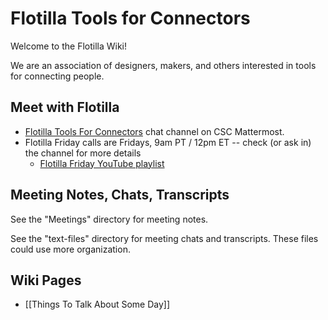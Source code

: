 # Flotilla Tools for Connectors

Welcome to the Flotilla Wiki!

We are an association of designers, makers, and others interested in tools for connecting people.

## Meet with Flotilla

- [Flotilla Tools For Connectors](https://chat.collectivesensecommons.org/agora/channels/flotilla-tools-for-connectors) chat channel on CSC Mattermost.
- Flotilla Friday calls are Fridays, 9am PT / 12pm ET -- check (or ask in) the channel for more details
	- [Flotilla Friday YouTube playlist](https://www.youtube.com/playlist?list=PLADGyQqAcmip2lsSOKUlu7GWC1VqdkQo_)

## Meeting Notes, Chats, Transcripts

See the "Meetings" directory for meeting notes.

See the "text-files" directory for meeting chats and transcripts.  These files could use more organization.

## Wiki Pages

- [[Things To Talk About Some Day]]
